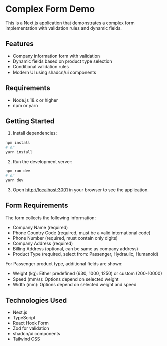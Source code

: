 # Complex Form Demo

This is a Next.js application that demonstrates a complex form implementation with validation rules and dynamic fields.

## Features

- Company information form with validation
- Dynamic fields based on product type selection
- Conditional validation rules
- Modern UI using shadcn/ui components

## Requirements

- Node.js 18.x or higher
- npm or yarn

## Getting Started

1. Install dependencies:

```bash
npm install
# or
yarn install
```

2. Run the development server:

```bash
npm run dev
# or
yarn dev
```

3. Open [http://localhost:3001](http://localhost:3001) in your browser to see the application.

## Form Requirements

The form collects the following information:

- Company Name (required)
- Phone Country Code (required, must be a valid international code)
- Phone Number (required, must contain only digits)
- Company Address (required)
- Billing Address (optional, can be same as company address)
- Product Type (required, select from: Passenger, Hydraulic, Humanoid)

For Passenger product type, additional fields are shown:
- Weight (kg): Either predefined (630, 1000, 1250) or custom (200-10000)
- Speed (mm/s): Options depend on selected weight
- Width (mm): Options depend on selected weight and speed

## Technologies Used

- Next.js
- TypeScript
- React Hook Form
- Zod for validation
- shadcn/ui components
- Tailwind CSS
